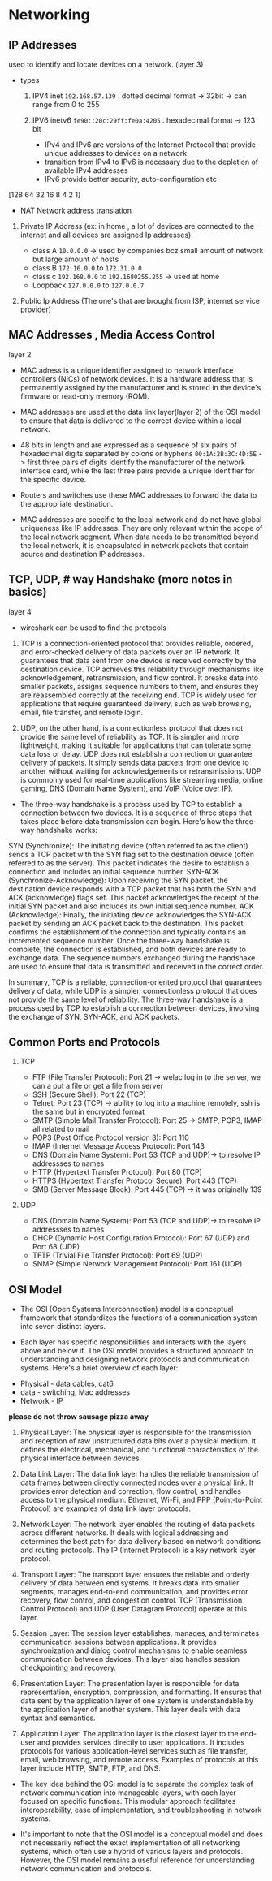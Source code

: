 # Networking

## IP Addresses

used to identify and locate devices on a network. (layer 3)

* types
    1. IPV4
        inet `192.168.57.139` . dotted decimal format -> 32bit -> can range from 0 to 255
    2. IPV6
        inetv6 `fe90::20c:29ff:fe0a:4205` . hexadecimal format -> 123 bit


        - IPv4 and IPv6 are versions of the Internet Protocol that provide unique addresses to devices on a network
        - transition from IPv4 to IPv6 is necessary due to the depletion of available IPv4 addresses
        - IPv6 provide better security, auto-configuration etc




[128    64     32   16   8   4   2   1] 

* NAT Network address translation

1. Private IP Address (ex: in home 
, a lot of devices are connected to the internet and all devices are assigned Ip addresses)
    - class A   `10.0.0.0` -> used by companies bcz small amount of network but large amount of hosts
    - class B   `172.16.0.0` to `172.31.0.0`
    - class c   `192.168.0.0` to `192.1680255.255` -> used at home
    - Loopback  `127.0.0.0` to `127.0.0.7`

2. Public Ip Address (The one's that are brought from ISP, internet service provider)


## MAC Addresses , Media Access Control
layer 2

* MAC adress is a unique identifier assigned to network interface controllers (NICs) of network devices. It is a hardware address that is permanently assigned by the manufacturer and is stored in the device's firmware or read-only memory (ROM).

*  MAC addresses are used at the data link layer(layer 2) of the OSI model to ensure that data is delivered to the correct device within a local network.

* 48 bits in length and are expressed as a sequence of six pairs of hexadecimal digits separated by colons or hyphens `00:1A:2B:3C:4D:5E` -> first three pairs of digits identify the manufacturer of the network interface card, while the last three pairs provide a unique identifier for the specific device.

* Routers and switches use these MAC addresses to forward the data to the appropriate destination.

* MAC addresses are specific to the local network and do not have global uniqueness like IP addresses. They are only relevant within the scope of the local network segment. When data needs to be transmitted beyond the local network, it is encapsulated in network packets that contain source and destination IP addresses.


## TCP, UDP, # way Handshake (more notes in basics)
layer 4

- wireshark can be used to find the protocols


1. TCP is a connection-oriented protocol that provides reliable, ordered, and error-checked delivery of data packets over an IP network. It guarantees that data sent from one device is received correctly by the destination device. TCP achieves this reliability through mechanisms like acknowledgement, retransmission, and flow control. It breaks data into smaller packets, assigns sequence numbers to them, and ensures they are reassembled correctly at the receiving end. TCP is widely used for applications that require guaranteed delivery, such as web browsing, email, file transfer, and remote login.

2. UDP, on the other hand, is a connectionless protocol that does not provide the same level of reliability as TCP. It is simpler and more lightweight, making it suitable for applications that can tolerate some data loss or delay. UDP does not establish a connection or guarantee delivery of packets. It simply sends data packets from one device to another without waiting for acknowledgements or retransmissions. UDP is commonly used for real-time applications like streaming media, online gaming, DNS (Domain Name System), and VoIP (Voice over IP).

* The three-way handshake is a process used by TCP to establish a connection between two devices. It is a sequence of three steps that takes place before data transmission can begin. Here's how the three-way handshake works:

SYN (Synchronize): The initiating device (often referred to as the client) sends a TCP packet with the SYN flag set to the destination device (often referred to as the server). This packet indicates the desire to establish a connection and includes an initial sequence number.
SYN-ACK (Synchronize-Acknowledge): Upon receiving the SYN packet, the destination device responds with a TCP packet that has both the SYN and ACK (acknowledge) flags set. This packet acknowledges the receipt of the initial SYN packet and also includes its own initial sequence number.
ACK (Acknowledge): Finally, the initiating device acknowledges the SYN-ACK packet by sending an ACK packet back to the destination. This packet confirms the establishment of the connection and typically contains an incremented sequence number.
Once the three-way handshake is complete, the connection is established, and both devices are ready to exchange data. The sequence numbers exchanged during the handshake are used to ensure that data is transmitted and received in the correct order.

In summary, TCP is a reliable, connection-oriented protocol that guarantees delivery of data, while UDP is a simpler, connectionless protocol that does not provide the same level of reliability. The three-way handshake is a process used by TCP to establish a connection between devices, involving the exchange of SYN, SYN-ACK, and ACK packets.

## Common Ports and Protocols

1. TCP
    - FTP (File Transfer Protocol): Port 21 -> welac log in to the server, we can a put a file or get a file from server
    - SSH (Secure Shell): Port 22 (TCP)
    - Telnet: Port 23 (TCP) -> ability to log into a machine remotely, ssh is the same but in encrypted format
    - SMTP (Simple Mail Transfer Protocol): Port 25 -> SMTP, POP3, IMAP all related to mail
    - POP3 (Post Office Protocol version 3): Port 110
    - IMAP (Internet Message Access Protocol): Port 143
    - DNS (Domain Name System): Port 53 (TCP and UDP)-> to resolve IP addressses to names
    - HTTP (Hypertext Transfer Protocol): Port 80 (TCP)
    - HTTPS (Hypertext Transfer Protocol Secure): Port 443 (TCP)
    - SMB (Server Message Block): Port 445 (TCP) -> it was originally 139


2. UDP 

    - DNS (Domain Name System): Port 53 (TCP and UDP)-> to resolve IP addressses to names
    - DHCP (Dynamic Host Configuration Protocol): Port 67 (UDP) and Port 68 (UDP)
    - TFTP (Trivial File Transfer Protocol): Port 69 (UDP)
    - SNMP (Simple Network Management Protocol): Port 161 (UDP)



## OSI Model  

- The OSI (Open Systems Interconnection) model is a conceptual framework that standardizes the functions of a communication system into seven distinct layers. 

- Each layer has specific responsibilities and interacts with the layers above and below it. The OSI model provides a structured approach to understanding and designing network protocols and communication systems. Here's a brief overview of each layer:

+ Physical - data cables, cat6
+ data - switching, Mac addresses
+ Network - IP  







__please do not throw sausage pizza away__ 

1. Physical Layer: The physical layer is responsible for the transmission and reception of raw unstructured data bits over a physical medium. It defines the electrical, mechanical, and functional characteristics of the physical interface between devices.

2. Data Link Layer: The data link layer handles the reliable transmission of data frames between directly connected nodes over a physical link. It provides error detection and correction, flow control, and handles access to the physical medium. Ethernet, Wi-Fi, and PPP (Point-to-Point Protocol) are examples of data link layer protocols.

3. Network Layer: The network layer enables the routing of data packets across different networks. It deals with logical addressing and determines the best path for data delivery based on network conditions and routing protocols. The IP (Internet Protocol) is a key network layer protocol.

4. Transport Layer: The transport layer ensures the reliable and orderly delivery of data between end systems. It breaks data into smaller segments, manages end-to-end communication, and provides error recovery, flow control, and congestion control. TCP (Transmission Control Protocol) and UDP (User Datagram Protocol) operate at this layer.

5. Session Layer: The session layer establishes, manages, and terminates communication sessions between applications. It provides synchronization and dialog control mechanisms to enable seamless communication between devices. This layer also handles session checkpointing and recovery.

6. Presentation Layer: The presentation layer is responsible for data representation, encryption, compression, and formatting. It ensures that data sent by the application layer of one system is understandable by the application layer of another system. This layer deals with data syntax and semantics.

7. Application Layer: The application layer is the closest layer to the end-user and provides services directly to user applications. It includes protocols for various application-level services such as file transfer, email, web browsing, and remote access. Examples of protocols at this layer include HTTP, SMTP, FTP, and DNS.


- The key idea behind the OSI model is to separate the complex task of network communication into manageable layers, with each layer focused on specific functions. This modular approach facilitates interoperability, ease of implementation, and troubleshooting in network systems.

- It's important to note that the OSI model is a conceptual model and does not necessarily reflect the exact implementation of all networking systems, which often use a hybrid of various layers and protocols. However, the OSI model remains a useful reference for understanding network communication and protocols.